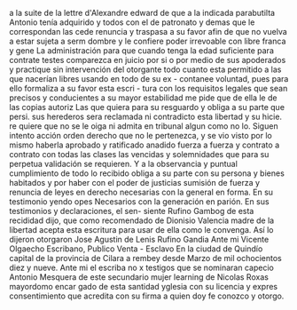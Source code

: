 a la suite de la lettre d'Alexandre edward de
que a la indicada parabutilta Antonio tenía adquirido y todos con el de patronato y demas que le correspondan las cede renuncia y traspasa a su favor afin de que no vuelva a estar sujeta a serm dombre y le confiere poder irrevoable con libre franca y gene
La administración para que cuando tenga la edad suficiente para contrate testes comparezca en juicio por si o por medio de sus apoderados y practique sin intervención del otorgante todo cuanto
esta permitido a las que nacerían libres usando en todo de su ex - contanee voluntad, pues para ello formaliza a su favor esta escri - tura con los requisitos legales que sean precisos y conducientes a su mayor estabilidad me pide que de ella le de las copias autoriz
Las que quiera para su resguardo y obliga a su parte que persi. sus herederos sera reclamada ni contradicto esta libertad y su hicie. re quiere que no se le oiga ni admita en tribunal algun como no lo.
Siguen intento acción orden derecho que no le pertenezca, y se vio visto por lo mismo haberla aprobado y ratificado anadido fuerza a fuerza y contrato a contrato con todas las clases las vencidas y solemnidades que para su perpetua validación se requieren. Y a
la observancia y puntual cumplimiento de todo lo recibido obliga
a su parte con su persona y bienes habitados y por haber con el poder
de justicias sumisión de fuerza y renuncia de leyes en derecho
necesarias con la general en forma. En su testimonio yendo opes
Necesarios con la generación en parión. En sus testimonios y declaraciones, el sen- siente Rufino Gambog de esta recididad dijo, que como recomendado de Dionisio Valencia madre de la libertad acepta esta escritura para usar de ella como le convenga. Así lo dijeron otorgaron
Jose Agustin de Lenis
Rufino Gandia
Ante mi Vicente Olgaecho
Escribano, Publico
Venta - Esclavo
En la ciudad de Quindío capital de la provincia de Cilara a rembey desde Marzo de mil ochocientos diez y nueve. Ante mi el escriba no x testigos que se nominaran capecio Antonio Mesquera de este secundario mujer learning de Nicolas Roxas mayordomo encar
gado de esta santidad yglesia con su licencia y expres consentimiento que acredita con su firma a quien doy fe conozco y otorgo.